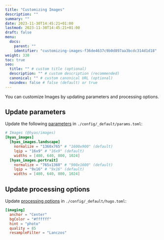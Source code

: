 ```yaml
---
title: "Customizing Images"
description: ""
summary: ""
date: 2023-11-30T14:45:21+01:00
lastmod: 2023-11-30T14:45:21+01:00
draft: false
menu:
  docs:
    parent: ""
    identifier: "customizing-images-f36de4637c9b0d897aa3bcdc314d1d18"
weight: 330
toc: true
seo:
  title: "" # custom title (optional)
  description: "" # custom description (recommended)
  canonical: "" # custom canonical URL (optional)
  noindex: false # false (default) or true
---
```


You can customize Images by updating parameters and processing options.

## Update parameters

Update the following [parameters](/docs/reference/configuration/#parameters) in `./config/_default/params.toml`:

```toml {title=params.toml}
# Images (@hyas/images)
[hyas_images]
  [hyas_images.landscape]
    normalize = "1360x765" # "1600x900" (default)
    lqip = "16x9" # "16x9" (default)
    widths = [480, 640, 800, 1024]
  [hyas_images.portrait]
    normalize = "765x1360" # "900x1600" (default)
    lqip = "9x16" # "9x16" (default)
    widths = [480, 640, 800, 1024]
```

## Update processing options

Update [processing options](https://gohugo.io/content-management/image-processing/#processing-options) in `./config/_default/hugo.toml`:

```toml {title=hugo.toml}
[imaging]
  anchor = "Center"
  bgColor = "#ffffff"
  hint = "photo"
  quality = 85
  resampleFilter = "Lanczos"
```
